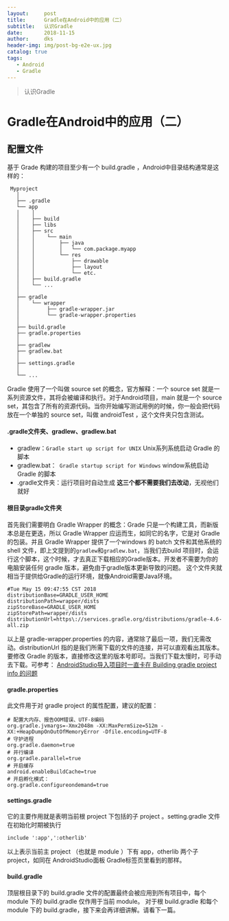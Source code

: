 ```yaml
---
layout:     post
title:      Gradle在Android中的应用（二）
subtitle:   认识Gradle
date:       2018-11-15
author:     dks
header-img: img/post-bg-e2e-ux.jpg
catalog: true
tags:
   - Android
   - Gradle
---
```


>认识Gradle

# Gradle在Android中的应用（二）



## 配置文件
基于 Grade 构建的项目至少有一个 build.gradle ，Android中目录结构通常是这样的：
```
 Myproject
   │
   ├── .gradle
   └── app
   │    │
   │    ├── build
   │    ├── libs
   │    ├── src
   │    │    └── main
   │    │        ├── java
   │    │        │   └── com.package.myapp
   │    │        └── res
   │    │            ├── drawable
   │    │            ├── layout
   │    │            └── etc.
   │    ├── build.gradle
   │	└── ...
   │
   ├── gradle
   │    └── wrapper
   │         ├── gradle-wrapper.jar
   │    	 └── gradle-wrapper.properties
   │    
   ├── build.gradle
   ├── gradle.properties
   │
   ├── gradlew
   ├── gradlew.bat
   │
   ├── settings.gradle
   │
   └── ...
```
Gradle 使用了一个叫做 source set 的概念，官方解释：一个 source set 就是一系列资源文件，其将会被编译和执行。对于Android项目，main 就是一个 source set，其包含了所有的资源代码。当你开始编写测试用例的时候，你一般会把代码放在一个单独的 source set，叫做 androidTest ，这个文件夹只包含测试。

#### .gradle文件夹、gradlew、gradlew.bat
- gradlew：`Gradle start up script for UNIX` Unix系列系统启动 Gradle 的脚本
- gradlew.bat：` Gradle startup script for Windows` window系统启动 Gradle 的脚本
- .gradle文件夹：运行项目时自动生成
**这三个都不需要我们去改动**，无视他们就好

#### 根目录gradle文件夹
首先我们需要明白 Gradle Wrapper 的概念：Grade 只是一个构建工具，而新版本总是在更迭，所以 Gradle Wrapper 应运而生，如同它的名字，它是对 Gradle 的包装。并且 Gradle Wrapper 提供了一个windows 的 batch 文件和其他系统的 shell 文件，即上文提到的```gradlew```和```gradlew.bat```，当我们去build 项目时，会运行这个脚本，这个时候，才去真正下载相应的Gradle版本。开发者不需要为你的电脑安装任何 gradle 版本，避免由于gradle版本更新导致的问题。
这个文件夹就相当于提供给Gradle的运行环境，就像Android需要Java环境。
```
#Tue May 15 09:47:55 CST 2018
distributionBase=GRADLE_USER_HOME
distributionPath=wrapper/dists
zipStoreBase=GRADLE_USER_HOME
zipStorePath=wrapper/dists
distributionUrl=https\://services.gradle.org/distributions/gradle-4.6-all.zip
```
以上是 gradle-wrapper.properties 的内容，通常除了最后一项，我们无需改动。distributionUrl 指的是我们所需下载的文件的连接，并可以直观看出其版本。要修改 Gradle 的版本，直接修改这里的版本号即可。当我们下载太慢时，可手动去下载。可参考： [AndroidStudio导入项目时一直卡在 Building gradle project info 的问题](http://dkaishu.com/2018/11/27/AndroidStudio%E5%AF%BC%E5%85%A5%E9%A1%B9%E7%9B%AE%E6%97%B6%E4%B8%80%E7%9B%B4%E5%8D%A1%E5%9C%A8-Building-gradle-project-info-%E7%9A%84%E9%97%AE%E9%A2%98/)

#### gradle.properties
此文件用于对 gradle project 的属性配置，建议的配置：
```
# 配置大内存、报告OOM错误、UTF-8编码
org.gradle.jvmargs=-Xmx2048m -XX:MaxPermSize=512m -XX:+HeapDumpOnOutOfMemoryError -Dfile.encoding=UTF-8
# 守护进程
org.gradle.daemon=true
# 并行编译
org.gradle.parallel=true
# 开启缓存
android.enableBuildCache=true
# 开启孵化模式：
org.gradle.configureondemand=true
```

#### settings.gradle
它的主要作用就是表明当前根 project 下包括的子 project 。setting.gradle 文件在初始化时期被执行

```
include ':app',':otherlib'
```
以上表示当前主 project （也就是 module ）下有 app，otherlib 两个子 project，如同在 AndroidStudio面板 Gradle标签页里看到的那样。

#### build.gradle
顶层根目录下的 build.gradle 文件的配置最终会被应用到所有项目中，每个 module 下的 build.gradle 仅作用于当前  module。
对于根 build.gradle 和每个 module 下的 build.gradle，接下来会再详细讲解。请看下一篇。